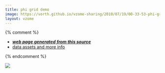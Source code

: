 ```yaml
---
title: phi grid demo
image: https://vorth.github.io/vzome-sharing/2010/07/19/00-33-53-phi-grid-demo/phi-grid-demo.png
layout: vzome
---
```


{% comment %}
 - [***web page generated from this source***][post]
 - [data assets and more info][github]

[post]: <https://vorth.github.io/vzome-sharing/2010/07/19/phi-grid-demo-00-33-53.html>
[github]: <https://github.com/vorth/vzome-sharing/tree/main/2010/07/19/00-33-53-phi-grid-demo/>
{% endcomment %}

<vzome-viewer style="width: 100%; height: 65vh;"
       src="https://vorth.github.io/vzome-sharing/2010/07/19/00-33-53-phi-grid-demo/phi-grid-demo.vZome" >
  <img src="https://vorth.github.io/vzome-sharing/2010/07/19/00-33-53-phi-grid-demo/phi-grid-demo.png" />
</vzome-viewer>